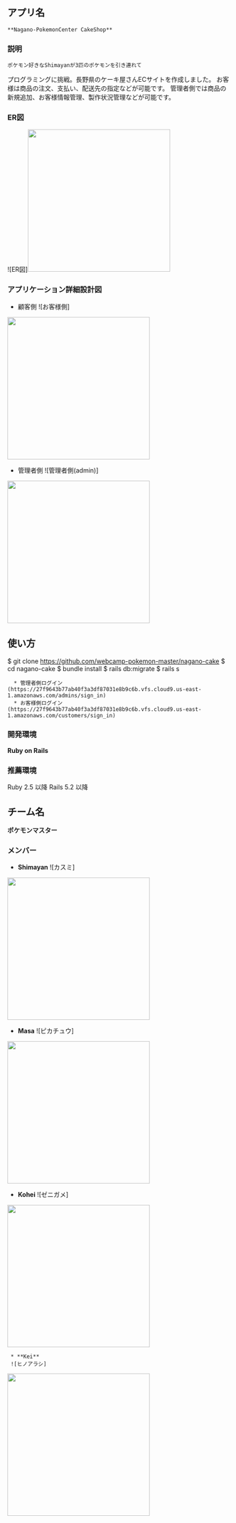 ## アプリ名
	**Nagano-PokemonCenter CakeShop**

 ### 説明
	ポケモン好きなShimayanが3匹のポケモンを引き連れて
  プログラミングに挑戦。長野県のケーキ屋さんECサイトを作成しました。
  お客様は商品の注文、支払い、配送先の指定などが可能です。
  管理者側では商品の新規追加、お客様情報管理、製作状況管理などが可能です。

 ### ER図
  ![ER図]<img src="https://user-images.githubusercontent.com/79110505/116027710-8e6de400-a690-11eb-8dc1-7d6aeee5a30c.png" width="320">

 ### アプリケーション詳細設計図
  * 顧客側
  ![お客様側]

<img src="https://user-images.githubusercontent.com/79110505/116029052-6cc22c00-a693-11eb-8da6-b30debbcdef2.PNG" width="320">

  * 管理者側
  ![管理者側(admin)]

<img src="https://user-images.githubusercontent.com/79110505/116039303-89fff600-a6a5-11eb-99f2-70054b16dfdd.PNG" width="320">

## 使い方

 $ git clone https://github.com/webcamp-pokemon-master/nagano-cake
	$ cd nagano-cake
	$ bundle install
	$ rails db:migrate
	$ rails s

	  * 管理者側ログイン(https://27f9643b77ab40f3a3df87031e8b9c6b.vfs.cloud9.us-east-1.amazonaws.com/admins/sign_in)
	  * お客様側ログイン(https://27f9643b77ab40f3a3df87031e8b9c6b.vfs.cloud9.us-east-1.amazonaws.com/customers/sign_in)


 ### 開発環境
   **Ruby on Rails**

 ### 推薦環境
   Ruby 2.5 以降 Rails 5.2 以降


  ## チーム名
  **ポケモンマスター**

  ### メンバー
  * **Shimayan**
  ![カスミ]

<img src="https://user-images.githubusercontent.com/79110505/116030829-6afa6780-a697-11eb-8511-69e087ec38aa.png" width="320">

  * **Masa**
  ![ピカチュウ]

<img src="https://user-images.githubusercontent.com/79110505/116030874-85344580-a697-11eb-9aa0-b4ff0b7a5a59.jpg" width="320">


  * **Kohei**
	 ![ゼニガメ]

<img src="https://user-images.githubusercontent.com/79110505/116030978-c0367900-a697-11eb-86fd-504898d147d5.png" width="320">


	 * **Kei**
	 ![ヒノアラシ]

<img src="https://user-images.githubusercontent.com/79110505/116030848-76e62980-a697-11eb-88cc-52a569848742.jpg" width="320">